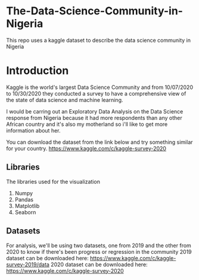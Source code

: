 # The-Data-Science-Community-in-Nigeria
This repo uses a kaggle dataset to describe the data science community in Nigeria

# Introduction
Kaggle is the world's largest Data Science Community and from 10/07/2020 to 10/30/2020 they conducted a survey to have a  comprehensive view of the state of data science and machine learning. 

I would be carring out an Exploratory Data Analysis on the Data Science response from Nigeria because it had more respondents than any other African country and it's also my motherland so i'll like to get more information about her.

You can download the dataset from the link below and try something similar for your country. 
https://www.kaggle.com/c/kaggle-survey-2020


## Libraries
The libraries used for the visualization
1. Numpy
2. Pandas
3. Matplotlib
4. Seaborn

## Datasets
For analysis, we'll be using two datasets, one from 2019 and the other from 2020 to know if there's been progress or regression in the community
2019 dataset can be downloaded here: https://www.kaggle.com/c/kaggle-survey-2019/data
2020 dataset can be downloaded here: https://www.kaggle.com/c/kaggle-survey-2020
